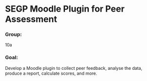 # SEGP Moodle Plugin for Peer Assessment

### Group: 
10a
### Goal: 
Develop a Moodle plugin to collect peer feedback, analyse the data, produce a report, calculate scores, and more.
